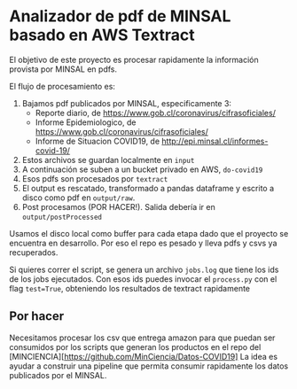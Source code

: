 # Analizador de pdf de MINSAL basado en AWS Textract

El objetivo de este proyecto es procesar rapidamente la información provista por MINSAL en pdfs.

El flujo de procesamiento es:

 1. Bajamos pdf publicados por MINSAL, especificamente 3:
    * Reporte diario, de https://www.gob.cl/coronavirus/cifrasoficiales/
    * Informe Epidemiologico, de https://www.gob.cl/coronavirus/cifrasoficiales/
    * Informe de Situacion COVID19, de http://epi.minsal.cl/informes-covid-19/
 2. Estos archivos se guardan localmente en `input`
 3. A continuación se suben a un bucket privado en AWS, `do-covid19`
 4. Esos pdfs son procesados por `textract`
 5. El output es rescatado, transformado a pandas dataframe y escrito a disco como pdf en `output/raw`.
 6. Post procesamos (POR HACER!). Salida debería ir en `output/postProcessed`
 
 Usamos el disco local como buffer para cada etapa dado que el proyecto se encuentra en desarrollo.
 Por eso el repo es pesado y lleva pdfs y csvs ya recuperados.
 
 Si quieres correr el script, se genera un archivo `jobs.log` que tiene los ids de los jobs ejecutados.
 Con esos ids puedes invocar el `process.py` con el flag `test=True`, obteniendo los resultados de textract rapidamente
 
 ## Por hacer
 
 Necesitamos procesar los csv que entrega amazon para que puedan ser consumidos por los scripts que generan los
 productos en el repo del [MINCIENCIA][https://github.com/MinCiencia/Datos-COVID19]
 La idea es ayudar a construir una pipeline que permita consumir rapidamente los datos publicados por el MINSAL.